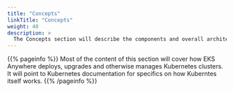 ```yaml
---
title: "Concepts"
linkTitle: "Concepts"
weight: 40
description: >
  The Concepts section will describe the components and overall architecture of EKS Anywhere.
---
```


{{% pageinfo %}}
Most of the content of this section will cover how EKS Anywhere deploys, upgrades and otherwise manages Kubernetes clusters. It will point to Kubernetes documentation for specifics on how Kuberntes itself works.
{{% /pageinfo %}}

